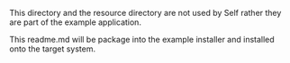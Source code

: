 This directory and the resource directory are not used by Self rather
they are part of the example application.

This readme.md will be package into the example installer and
installed onto the target system.